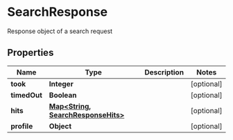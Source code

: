 

# SearchResponse

Response object of a search request
## Properties

Name | Type | Description | Notes
------------ | ------------- | ------------- | -------------
**took** | **Integer** |  |  [optional]
**timedOut** | **Boolean** |  |  [optional]
**hits** | [**Map&lt;String, SearchResponseHits&gt;**](SearchResponseHits.md) |  |  [optional]
**profile** | **Object** |  |  [optional]



